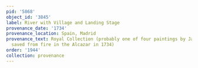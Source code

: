 ```yaml
---
pid: '5868'
object_id: '3845'
label: River with Village and Landing Stage
provenance_date: '1734'
provenance_location: Spain, Madrid
provenance_text: Royal Collection (probably one of four paintings by Jan listed as
  saved from fire in the Alcazar in 1734)
order: '1944'
collection: provenance
---
```

